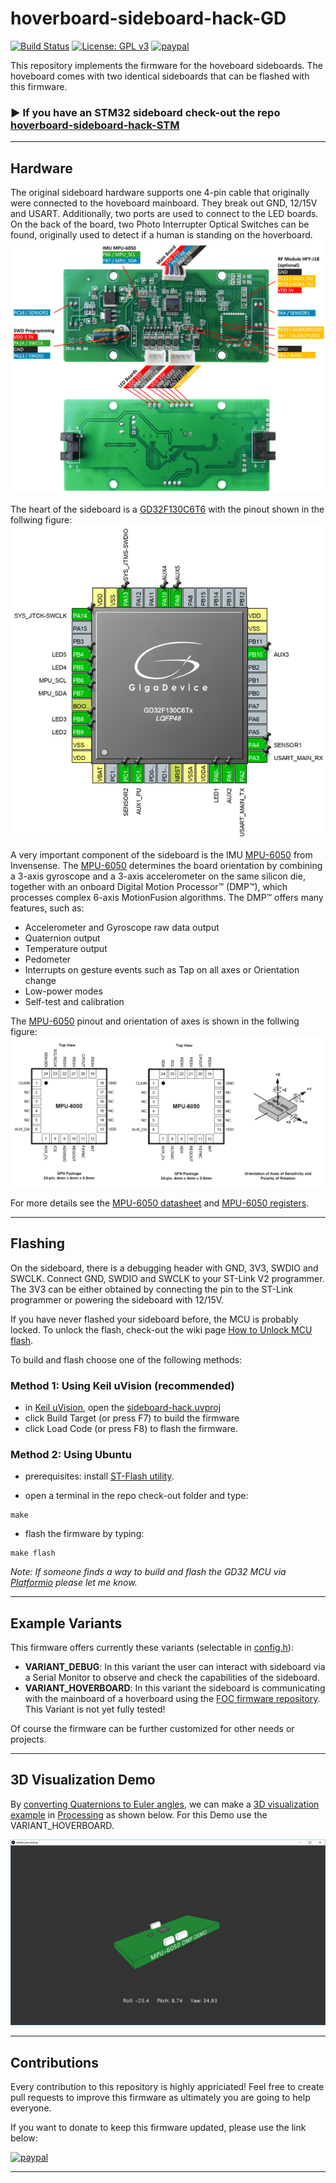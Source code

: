 # hoverboard-sideboard-hack-GD

[![Build Status](https://travis-ci.com/EmanuelFeru/hoverboard-sideboard-hack-GD.svg?token=PqYy6QC9o8nDVwJPGmrv&branch=master)](https://travis-ci.com/EmanuelFeru/hoverboard-sideboard-hack-GD)
[![License: GPL v3](https://img.shields.io/badge/License-GPLv3-blue.svg)](https://www.gnu.org/licenses/gpl-3.0)
[![paypal](https://www.paypalobjects.com/en_US/i/btn/btn_donate_SM.gif)](https://www.paypal.com/cgi-bin/webscr?cmd=_donations&business=CU2SWN2XV9SCY&currency_code=EUR&source=url)

This repository implements the firmware for the hoveboard sideboards. The hoveboard comes with two identical sideboards that can be flashed with this firmware.

### ► If you have an STM32 sideboard check-out the repo [hoverboard-sideboard-hack-STM](link)

---
## Hardware

The original sideboard hardware supports one 4-pin cable that originally were connected to the hoveboard mainboard. They break out GND, 12/15V and USART. Additionally, two ports are used to connect to the LED boards. On the back of the board, two Photo Interrupter Optical Switches can be found, originally used to detect if a human is standing on the hoverboard.
![sideboard](/docs/pictures/sideboard_pinout.png)

The heart of the sideboard is a [GD32F130C6T6](/docs/GD32F130xx-Datasheet_Rev3.3.pdf) with the pinout shown in the follwing figure:
![MCU_pinout](/docs/pictures/MCU_pinout.png)

A very important component of the sideboard is the IMU [MPU-6050](https://www.invensense.com/products/motion-tracking/6-axis/mpu-6050/) from Invensense. The [MPU-6050](https://www.invensense.com/products/motion-tracking/6-axis/mpu-6050/) determines the board orientation by combining a 3-axis gyroscope and a 3-axis accelerometer on the same silicon die, together with an onboard Digital Motion Processor™ (DMP™), which processes complex 6-axis MotionFusion algorithms. The DMP™ offers many features, such as:
* Accelerometer and Gyroscope raw data output
* Quaternion output
* Temperature output
* Pedometer
* Interrupts on gesture events such as Tap on all axes or Orientation change
* Low-power modes
* Self-test and calibration

The [MPU-6050](https://www.invensense.com/products/motion-tracking/6-axis/mpu-6050/) pinout and orientation of axes is shown in the follwing figure:
![MPU6050_pinout](/docs/pictures/MPU6050_pinout.png)

For more details see the [MPU-6050 datasheet](/docs/1_MPU-6000-Datasheet.pdf) and [MPU-6050 registers](/docs/2_MPU-6000-Register-Map.pdf).

---
## Flashing 

On the sideboard, there is a debugging header with GND, 3V3, SWDIO and SWCLK. Connect GND, SWDIO and SWCLK to your ST-Link V2 programmer. The 3V3 can be either obtained by connecting the pin to the ST-Link programmer or powering the sideboard with 12/15V.

If you have never flashed your sideboard before, the MCU is probably locked. To unlock the flash, check-out the wiki page [How to Unlock MCU flash](https://github.com/EmanuelFeru/hoverboard-firmware-hack-FOC/wiki/How-to-Unlock-MCU-flash).

To build and flash choose one of the following methods:

### Method 1: Using Keil uVision (recommended)

- in [Keil uVision](https://www.keil.com/download/product/), open the [sideboard-hack.uvproj](/MDK-ARM/) 
- click Build Target (or press F7) to build the firmware
- click Load Code (or press F8) to flash the firmware.

### Method 2: Using Ubuntu

- prerequisites: install [ST-Flash utility](https://github.com/texane/stlink).

- open a terminal in the repo check-out folder and type:
```
make
```
- flash the firmware by typing:
```
make flash
```

*Note: If someone finds a way to build and flash the GD32 MCU via [Platformio](https://platformio.org/) please let me know.*


---
## Example Variants 

This firmware offers currently these variants (selectable in [config.h](/Inc/config.h)):
- **VARIANT_DEBUG**: In this variant the user can interact with sideboard via a Serial Monitor to observe and check the capabilities of the sideboard.
- **VARIANT_HOVERBOARD**: In this variant the sideboard is communicating with the mainboard of a hoverboard using the [FOC firmware repository](https://github.com/EmanuelFeru/hoverboard-firmware-hack-FOC). This Variant is not yet fully tested!

Of course the firmware can be further customized for other needs or projects.

---
## 3D Visualization Demo

By [converting Quaternions to Euler angles](https://en.wikipedia.org/wiki/Conversion_between_quaternions_and_Euler_angles), we can make a [3D visualization example](/docs/sketch_processing/sketch_processing.pde) in [Processing](https://processing.org/) as shown below. For this Demo use the VARIANT_HOVERBOARD.

![sketch_pic](/docs/pictures/sketch_processing_pic.png)


---
## Contributions

Every contribution to this repository is highly appriciated! Feel free to create pull requests to improve this firmware as ultimately you are going to help everyone. 

If you want to donate to keep this firmware updated, please use the link below:

[![paypal](https://www.paypalobjects.com/en_US/NL/i/btn/btn_donateCC_LG.gif)](https://www.paypal.com/cgi-bin/webscr?cmd=_donations&business=CU2SWN2XV9SCY&currency_code=EUR&source=url)

---
